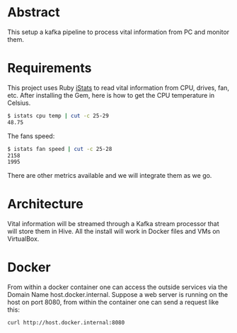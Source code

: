# Abstract
This setup a kafka pipeline to process vital information from PC and monitor them.

# Requirements
This project uses Ruby [iStats](https://rubygems.org/gems/iStats/versions/1.2.0) to read vital information from CPU, drives, fan, etc.
After installing the Gem, here is how to get the CPU temperature in Celsius.
```bash
$ istats cpu temp | cut -c 25-29
48.75
```

The fans speed:
```bash
$ istats fan speed | cut -c 25-28
2158
1995
```
There are other metrics available and we will integrate them as we go.

# Architecture
Vital information will be streamed through a Kafka stream processor that will store them in Hive.
All the install will work in Docker files and VMs on VirtualBox.

# Docker
From within a docker container one can access the outside services via the Domain Name host.docker.internal.
Suppose a web server is running on the host on port 8080, from within the container one can send a request like this:

```bash
curl http://host.docker.internal:8080
```
